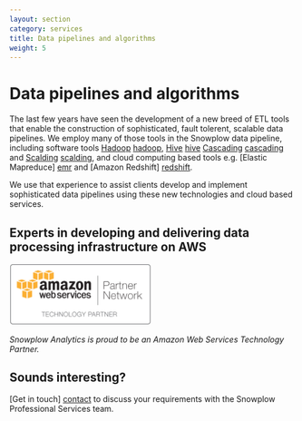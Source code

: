 ```yaml
---
layout: section
category: services
title: Data pipelines and algorithms
weight: 5
---
```


# Data pipelines and algorithms

The last few years have seen the development of a new breed of ETL tools that enable the construction of sophisticated, fault tolerent, scalable data pipelines. We employ many of those tools in the Snowplow data pipeline, including software tools [Hadoop] [hadoop], [Hive] [hive] [Cascading] [cascading] and [Scalding] [scalding], and cloud computing based tools e.g. [Elastic Mapreduce] [emr] and [Amazon Redshift] [redshift]. 

We use that experience to assist clients develop and implement sophisticated data pipelines using these new technologies and cloud based services. 

## Experts in developing and delivering data processing infrastructure on AWS

<img src="/static/img/APN_Standard_Technology_Partner.png" title="Amazon Web Services Technology Partner" width="250" />

*Snowplow Analytics is proud to be an Amazon Web Services Technology Partner.*

## Sounds interesting?

[Get in touch] [contact] to discuss your requirements with the Snowplow Professional Services team.

[contact]: /about/index.html
[hadoop]: http://hadoop.apache.org/
[cascading]: http://www.cascading.org/
[scalding]: https://github.com/twitter/scalding
[emr]: http://aws.amazon.com/elasticmapreduce/
[redshift]: http://aws.amazon.com/redshift/
[hive]: http://hive.apache.org/